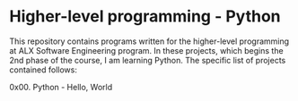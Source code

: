# Higher-level programming - Python

This repository contains programs written for the higher-level programming at ALX Software Engineering program. In these projects, which begins the 2nd phase of the course, I am learning Python. The specific list of projects contained follows:



0x00. Python - Hello, World
